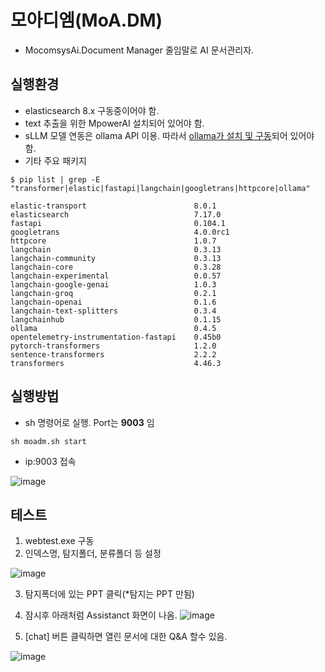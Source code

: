 # 모아디엠(MoA.DM) 
- MocomsysAi.Document Manager 줄임말로 AI 문서관리자.
## 실행환경
- elasticsearch 8.x 구동중이어야 함.
- text 추출을 위한 MpowerAI 설치되어 있어야 함.
- sLLM 모델 연동은 ollama API 이용. 따라서 [ollama가 설치 및 구동](https://github.com/ollama/ollama)되어 있어야 함.
- 기타 주요 패키지
```
$ pip list | grep -E "transformer|elastic|fastapi|langchain|googletrans|httpcore|ollama"

elastic-transport                        8.0.1
elasticsearch                            7.17.0
fastapi                                  0.104.1
googletrans                              4.0.0rc1
httpcore                                 1.0.7
langchain                                0.3.13
langchain-community                      0.3.13
langchain-core                           0.3.28
langchain-experimental                   0.0.57
langchain-google-genai                   1.0.3
langchain-groq                           0.2.1
langchain-openai                         0.1.6
langchain-text-splitters                 0.3.4
langchainhub                             0.1.15
ollama                                   0.4.5
opentelemetry-instrumentation-fastapi    0.45b0
pytorch-transformers                     1.2.0
sentence-transformers                    2.2.2
transformers                             4.46.3

```
## 실행방법
- sh 명령어로 실행. Port는 **9003** 임
```
sh moadm.sh start
```
- ip:9003 접속

![image](https://github.com/user-attachments/assets/76c74a3e-6cd6-4b7d-be93-29605ea4a1b7)

## 테스트 

1. webtest.exe 구동
2. 인덱스명, 탐지폴더, 분류폴더 등 설정

![image](https://github.com/user-attachments/assets/99214168-81b4-442d-a96f-9bbf13106a14)

3. 탐지폭더에 있는 PPT 클릭(*탐지는 PPT 만됨)
4. 잠시후 아래처럼 Assistanct 화면이 나옴.
![image](https://github.com/user-attachments/assets/5c9c6383-532d-4393-b1c2-af64ca53f2c6)

5. [chat] 버튼 클릭하면 열린 문서에 대한 Q&A 할수 있음.

![image](https://github.com/user-attachments/assets/7de281a9-9c0c-4d3b-9944-e0f78a6866d6)

